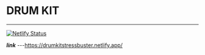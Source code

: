 
# **DRUM KIT**
***
 
 [![Netlify Status](https://api.netlify.com/api/v1/badges/cb99f260-5ddb-4632-85c0-83b1a734ad00/deploy-status)](https://app.netlify.com/teams/anjali4306-spj2gws/overview)
 
 _**link**_ ---https://drumkitstressbuster.netlify.app/
